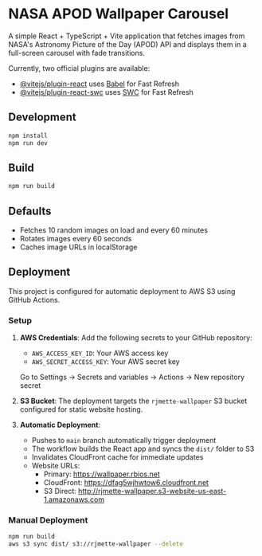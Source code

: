 # NASA APOD Wallpaper Carousel

A simple React + TypeScript + Vite application that fetches images from NASA's Astronomy Picture of the Day (APOD) API and displays them in a full-screen carousel with fade transitions.

Currently, two official plugins are available:

- [@vitejs/plugin-react](https://github.com/vitejs/vite-plugin-react/blob/main/packages/plugin-react) uses [Babel](https://babeljs.io/) for Fast Refresh
- [@vitejs/plugin-react-swc](https://github.com/vitejs/vite-plugin-react/blob/main/packages/plugin-react-swc) uses [SWC](https://swc.rs/) for Fast Refresh

## Development

```bash
npm install
npm run dev
```

## Build

```bash
npm run build
```

## Defaults

- Fetches 10 random images on load and every 60 minutes
- Rotates images every 60 seconds
- Caches image URLs in localStorage

## Deployment

This project is configured for automatic deployment to AWS S3 using GitHub Actions.

### Setup

1. **AWS Credentials**: Add the following secrets to your GitHub repository:
   - `AWS_ACCESS_KEY_ID`: Your AWS access key
   - `AWS_SECRET_ACCESS_KEY`: Your AWS secret key
   
   Go to Settings → Secrets and variables → Actions → New repository secret

2. **S3 Bucket**: The deployment targets the `rjmette-wallpaper` S3 bucket configured for static website hosting.

3. **Automatic Deployment**: 
   - Pushes to `main` branch automatically trigger deployment
   - The workflow builds the React app and syncs the `dist/` folder to S3
   - Invalidates CloudFront cache for immediate updates
   - Website URLs:
     - Primary: https://wallpaper.rbios.net
     - CloudFront: https://dfag5wjhwtow6.cloudfront.net
     - S3 Direct: http://rjmette-wallpaper.s3-website-us-east-1.amazonaws.com

### Manual Deployment

```bash
npm run build
aws s3 sync dist/ s3://rjmette-wallpaper --delete
```
